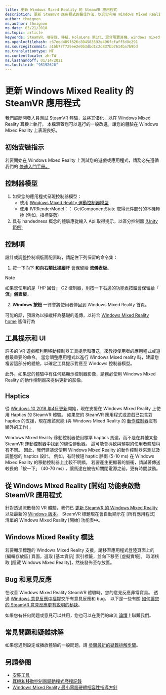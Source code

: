 ```yaml
---
title: 更新 Windows Mixed Reality 的 SteamVR 應用程式
description: 更新 SteamVR 應用程式的最佳作法，以充分利用 Windows Mixed Reality 耳機的相容性。
author: thmignon
ms.author: thmignon
ms.date: 03/21/2018
ms.topic: article
keywords: SteamVR、相容性、移植、HoloLens 第1代、混合現實耳機、windows mixed reality 耳機、遷移、Windows 10、串流、移動控制器、haptics
ms.openlocfilehash: c67eed489f626c804583592e496fcfaff5d8c291
ms.sourcegitcommit: a1bb77f729ee2e0b3dbd1c2c837bb7614ba7b9bd
ms.translationtype: MT
ms.contentlocale: zh-TW
ms.lasthandoff: 01/14/2021
ms.locfileid: "98192626"
---
```

# <a name="updating-steamvr-apps-for-windows-mixed-reality"></a>更新 Windows Mixed Reality 的 SteamVR 應用程式

我們鼓勵開發人員測試 SteamVR 體驗，並將其優化，以在 Windows Mixed Reality 耳機上執行。 本檔涵蓋您可以進行的一般改進，讓您的體驗在 Windows Mixed Reality 上表現良好。

## <a name="initial-setup-instructions"></a>初始安裝指示

若要開始在 Windows Mixed Reality 上測試您的遊戲或應用程式，請務必先遵循我們的 [快速入門手冊。](https://aka.ms/WindowsMixedRealitySteamVR)

## <a name="controller-models"></a>控制器模型

1. 如果您的應用程式呈現控制器模型：
    * 使用 [Windows Mixed Reality 運動控制器模型](../../design/motion-controllers.md#rendering-the-motion-controller-model)
    * 使用 IVRRenderModel：： GetComponentState 取得元件部分的本機轉換 (例如，指標姿勢) 
2. 具有 handedness 概念的體驗應從輸入 Api 取得提示，以區分控制器 [ (Unity 範例) ](../unity/motion-controllers-in-unity.md#unity-buttonaxis-mapping-table)

## <a name="controls"></a>控制項

設計或調整控制項版面配置時，請記住下列保留的命令集：
1. 按一下向下 **和向右類比操縱杆** 會保留給 **流儀表板**。

> [!NOTE]
> 如果您使用的是「HP 回音」 G2 控制器，則按一下右邊的功能表按鈕會保留給「 **流」儀表板**。

2. **Windows 按鈕** 一律會將使用者傳回到 Windows Mixed Reality 首頁。

可能的話，預設為以操縱杆為基礎的遙傳，以符合 [Windows Mixed Reality home](../../discover/navigating-the-windows-mixed-reality-home.md#getting-around-your-home) 遙傳行為

## <a name="tooltips-and-ui"></a>工具提示和 UI

許多的 VR 遊戲都利用移動控制器工具提示和覆迭，來教授使用者的應用程式或遊戲最重要的命令。 當您調整應用程式以進行 Windows Mixed reality 時，建議您複習這部分的體驗，以確定工具提示對應至 Windows 控制器模型。

此外，如果您的體驗中有任何點顯示控制器影像，請務必使用 Windows Mixed Reality 的動作控制器來提供更新的影像。

## <a name="haptics"></a>Haptics

從 [Windows 10 2018 年4月更新](https://docs.microsoft.com/windows/mixed-reality/enthusiast-guide/release-notes-april-2018)開始，現在支援在 Windows Mixed Reality 上使用 Haptics 的 SteamVR 體驗。 如果您的 SteamVR 應用程式或遊戲已包含對 haptics 的支援，現在應該就能 (與 Windows Mixed Reality 的 [動作控制器](../../design/motion-controllers.md)沒有額外的工作) 。

Windows Mixed Reality 移動控制器使用標準 haptics 馬達，而不是在其他某些 SteamVR 運動控制器中找到的線性傳動器。 這可能會導致與預期的使用者體驗稍有不同。 因此，我們建議您使用 Windows Mixed Reality 的動作控制器來測試及調整您的 haptics 設計。 例如，有時候短 haptic 脈衝 (5-10 ms) 在 Windows Mixed Reality 的移動控制器上比較不明顯。 若要產生更顯著的脈衝，請試著傳送較長的「按一下」 (40-70 ms) ，讓馬達在被告知關閉電源之前，更有時間啟動。

## <a name="launching-steamvr-apps-from-windows-mixed-reality-start-menu"></a>從 Windows Mixed Reality [開始] 功能表啟動 SteamVR 應用程式

針對透過流散發的 VR 體驗，我們已 [更新 SteamVR 的 Windows Mixed Reality](https://steamcommunity.com/games/719950/announcements/detail/1687045485866139800) 以及最新的 [Windows 版本](https://insider.windows.com)。 SteamVR 標題現在會自動顯示在 [所有應用程式] 清單的 Windows Mixed Reality [開始] 功能表中。

## <a name="windows-mixed-reality-logo"></a>Windows Mixed Reality 標誌

若要顯示標題的 Windows Mixed Reality 支援，請移至應用程式登陸頁面上的 [編輯存放區] 頁面，選取 [基本資訊] 索引標籤，並向下移至 [虛擬實境]。 取消核取 [隱藏 Windows Mixed Reality]，然後發佈至存放區。

## <a name="bugs-and-feedback"></a>Bug 和意見反應

在改善 Windows Mixed Reality SteamVR 體驗時，您的意見反應非常寶貴。 透過 [Windows 意見反應中樞](https://docs.microsoft.com/windows/mixed-reality/enthusiast-guide/filing-feedback)提交所有意見反應和 bug。 以下是一些有關 [如何讓您的 SteamVR 意見反應更有説明的秘訣](https://docs.microsoft.com/windows/mixed-reality/enthusiast-guide/using-steamvr-with-windows-mixed-reality#sharing-feedback-on-steamvr)。

如果您有任何問題或意見可以共用，您也可以在我們的串流 [論壇](https://steamcommunity.com/app/719950/discussions/)上聯繫我們。

## <a name="faqs-and-troubleshooting"></a>常見問題和疑難排解

如果您遇到設定或播放體驗的一般問題，請 [參閱最新的疑難排解步驟](https://docs.microsoft.com/windows/mixed-reality/enthusiast-guide/troubleshooting-windows-mixed-reality#steamvr)。

## <a name="see-also"></a>另請參閱

* [安裝工具](../install-the-tools.md)
* [耳機和移動控制器驅動程式歷程記錄](https://docs.microsoft.com/windows/mixed-reality/enthusiast-guide/mixed-reality-software)
* [Windows Mixed Reality 最小電腦硬體相容性指導方針](https://docs.microsoft.com/windows/mixed-reality/enthusiast-guide/windows-mixed-reality-minimum-pc-hardware-compatibility-guidelines)
